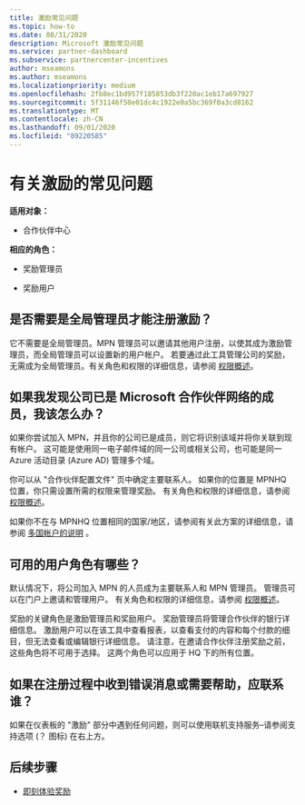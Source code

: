 ```yaml
---
title: 激励常见问题
ms.topic: how-to
ms.date: 08/31/2020
description: Microsoft 激励常见问题
ms.service: partner-dashboard
ms.subservice: partnercenter-incentives
author: mseamons
ms.author: mseamons
ms.localizationpriority: medium
ms.openlocfilehash: 2fb8ec1bd957f185853db3f220ac1eb17a697927
ms.sourcegitcommit: 5f31146f50e01dc4c1922e0a5bc369f0a3cd8162
ms.translationtype: MT
ms.contentlocale: zh-CN
ms.lasthandoff: 09/01/2020
ms.locfileid: "89220585"
---
```

# <a name="frequently-asked-questions-on-incentives"></a>有关激励的常见问题

**适用对象：**

- 合作伙伴中心

**相应的角色：**

- 奖励管理员

- 奖励用户

## <a name="do-i-need-to-be-the-global-admin-to-enroll-in-incentives"></a>是否需要是全局管理员才能注册激励？

它不需要是全局管理员。MPN 管理员可以邀请其他用户注册，以使其成为激励管理员，而全局管理员可以设置新的用户帐户。 若要通过此工具管理公司的奖励，无需成为全局管理员。有关角色和权限的详细信息，请参阅 [权限概述](permissions-overview.md)。

## <a name="what-do-i-need-to-do-if-i-find-my-company-is-already-a-member-of-the-microsoft-partner-network"></a>如果我发现公司已是 Microsoft 合作伙伴网络的成员，我该怎么办？

如果你尝试加入 MPN，并且你的公司已是成员，则它将识别该域并将你关联到现有帐户。 这可能是使用同一电子邮件域的同一公司或相关公司，也可能是同一 Azure 活动目录 (Azure AD) 管理多个域。

你可以从 "合作伙伴配置文件" 页中确定主要联系人。 如果你的位置是 MPNHQ 位置，你只需设置所需的权限来管理奖励。 有关角色和权限的详细信息，请参阅 [权限概述](permissions-overview.md)。

如果你不在与 MPNHQ 位置相同的国家/地区，请参阅有关此方案的详细信息，请参阅 [多国帐户的说明](https://support.microsoft.com/help/4515619/special-considerations-for-multi-national-partners-joining-the-microso) 。

## <a name="what-user-roles-are-available"></a>可用的用户角色有哪些？

默认情况下，将公司加入 MPN 的人员成为主要联系人和 MPN 管理员。 管理员可以在门户上邀请和管理用户。 有关角色和权限的详细信息，请参阅 [权限概述](permissions-overview.md)。

奖励的关键角色是激励管理员和奖励用户。 奖励管理员将管理合作伙伴的银行详细信息。 激励用户可以在该工具中查看报表，以查看支付的内容和每个付款的细目，但无法查看或编辑银行详细信息。 请注意，在邀请合作伙伴注册奖励之前，这些角色将不可用于选择。 这两个角色可以应用于 HQ 下的所有位置。

## <a name="who-should-i-contact-if-i-get-an-error-message-or-need-help-during-the-enrollment-process"></a>如果在注册过程中收到错误消息或需要帮助，应联系谁？

如果在仪表板的 "激励" 部分中遇到任何问题，则可以使用联机支持服务–请参阅支持选项 (？ 图标) 在右上方。

## <a name="next-steps"></a>后续步骤

- [即刻体验奖励](incentives-get-started-intro.md)
